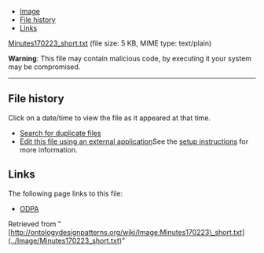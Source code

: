 * [Image](../Image/Minutes170223_short.txt#file)
* [File history](../Image/Minutes170223_short.txt#filehistory)
* [Links](../Image/Minutes170223_short.txt#filelinks)


[Minutes170223\_short.txt](../images/2/27/Minutes170223_short.txt "Minutes170223 short.txt")‎
 (file size: 5 KB, MIME type: text/plain)




__Warning__: This file may contain malicious code, by executing it your system may be compromised.

---



## File history

Click on a date/time to view the file as it appeared at that time.



  
* [Search for duplicate files](http://ontologydesignpatterns.org/wiki/Special:FileDuplicateSearch/Minutes170223_short.txt "Special:FileDuplicateSearch/Minutes170223 short.txt")
* [Edit this file using an external application](http://ontologydesignpatterns.org/wiki/index.php?title=Image:Minutes170223_short.txt&action=edit&externaledit=true&mode=file "Image:Minutes170223 short.txt")See the [setup instructions](http://www.mediawiki.org/wiki/Manual:External_editors "http://www.mediawiki.org/wiki/Manual:External_editors") for more information.

## Links



The following page links to this file:


* [ODPA](../ODPA "ODPA")


Retrieved from "[http://ontologydesignpatterns.org/wiki/Image:Minutes170223\_short.txt](../Image/Minutes170223_short.txt)"